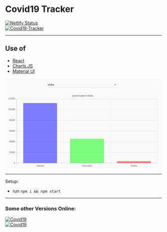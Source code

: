 # Covid19 Tracker

[![Netlify Status](https://api.netlify.com/api/v1/badges/95424813-6d63-4df0-8732-3fd8a27d19ff/deploy-status)](https://app.netlify.com/sites/19covid-tracker/deploys)   
[![Covid19-Tracker](https://img.shields.io/badge/Click%20-here%20to%20see%20live-yellowgreen)](https://19covid-tracker.netlify.app/)

-------------------------------------------------------------------------------------------------------------------------------

## Use of 
- [React](https://reactjs.org/)
- [Charts.JS](https://www.chartjs.org/)
- [Material UI](http://material-ui.com/)

![Covid_19](https://github.com/Vranjan7077/Covid_19_Tracker/blob/master/covid_19_india.jpg?raw=true)


-------------------------------------------------------------------------------------------------------------------------------

Setup:
- run ```npm i && npm start```

-------------------------------------------------------------------------------------------------------------------------------

### Some other Versions Online: 

[![Covid19](https://img.shields.io/badge/Click-1-orange)](https://covid19-tracker.netlify.app/)    
[![Covid19](https://img.shields.io/badge/Click%20-2-lightgrey)](https://covid-19-tracker.netlify.app/)







